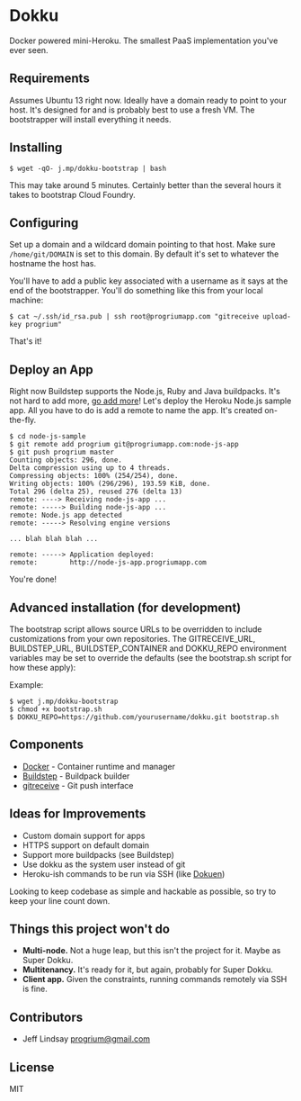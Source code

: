 # Dokku

Docker powered mini-Heroku. The smallest PaaS implementation you've ever seen.

## Requirements

Assumes Ubuntu 13 right now. Ideally have a domain ready to point to your host. It's designed for and is probably
best to use a fresh VM. The bootstrapper will install everything it needs.

## Installing

    $ wget -qO- j.mp/dokku-bootstrap | bash

This may take around 5 minutes. Certainly better than the several hours it takes to bootstrap Cloud Foundry.

## Configuring

Set up a domain and a wildcard domain pointing to that host. Make sure `/home/git/DOMAIN` is set to this domain. 
By default it's set to whatever the hostname the host has.

You'll have to add a public key associated with a username as it says at the end of the bootstrapper. You'll do something
like this from your local machine:

    $ cat ~/.ssh/id_rsa.pub | ssh root@progriumapp.com "gitreceive upload-key progrium"

That's it!

## Deploy an App

Right now Buildstep supports the Node.js, Ruby and Java buildpacks. It's not hard to add more, [go add more](https://github.com/progrium/buildstep#adding-buildpacks)! Let's deploy
the Heroku Node.js sample app. All you have to do is add a remote to name the app. It's created on-the-fly.

    $ cd node-js-sample
    $ git remote add progrium git@progriumapp.com:node-js-app
    $ git push progrium master
    Counting objects: 296, done.
    Delta compression using up to 4 threads.
    Compressing objects: 100% (254/254), done.
    Writing objects: 100% (296/296), 193.59 KiB, done.
    Total 296 (delta 25), reused 276 (delta 13)
    remote: ----> Receiving node-js-app ... 
    remote: -----> Building node-js-app ...
    remote: Node.js app detected
    remote: -----> Resolving engine versions
    
    ... blah blah blah ...
    
    remote: -----> Application deployed:
    remote:        http://node-js-app.progriumapp.com

You're done!

## Advanced installation (for development)

The bootstrap script allows source URLs to be overridden to include customizations from your own 
repositories. The GITRECEIVE_URL, BUILDSTEP_URL, BUILDSTEP_CONTAINER and DOKKU_REPO environment variables
may be set to override the defaults (see the bootstrap.sh script for how these apply):

Example:

    $ wget j.mp/dokku-bootstrap
    $ chmod +x bootstrap.sh
    $ DOKKU_REPO=https://github.com/yourusername/dokku.git bootstrap.sh

## Components

 * [Docker](https://github.com/dotcloud/docker) - Container runtime and manager
 * [Buildstep](https://github.com/progrium/buildstep) - Buildpack builder
 * [gitreceive](https://github.com/progrium/gitreceive) - Git push interface

## Ideas for Improvements

 * Custom domain support for apps
 * HTTPS support on default domain
 * Support more buildpacks (see Buildstep)
 * Use dokku as the system user instead of git
 * Heroku-ish commands to be run via SSH (like [Dokuen](https://github.com/peterkeen/dokuen#available-app-sub-commands))

Looking to keep codebase as simple and hackable as possible, so try to keep your line count down.

## Things this project won't do

 * **Multi-node.** Not a huge leap, but this isn't the project for it. Maybe as Super Dokku.
 * **Multitenancy.** It's ready for it, but again, probably for Super Dokku.
 * **Client app.** Given the constraints, running commands remotely via SSH is fine.

## Contributors

 * Jeff Lindsay <progrium@gmail.com>

## License

MIT